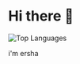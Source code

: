 # Hi there 👋

![Top Languages](https://ersha-readme.vercel.app/api/top-langs/?username=ershagithub&count_private=true&layout=compact)

i'm ersha 
